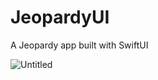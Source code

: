 # JeopardyUI

A Jeopardy app built with SwiftUI

![Untitled](JeopardyUI%2007d83715a649423a953a212b0eaa48d9/Untitled.png)